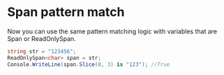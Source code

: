 # Span pattern match

Now you can use the same pattern matching logic with variables that are Span<char> or ReadOnlySpan<char>.

```csharp
string str = "123456";
ReadOnlySpan<char> span = str;
Console.WriteLine(span.Slice(0, 3) is "123"); //True
```